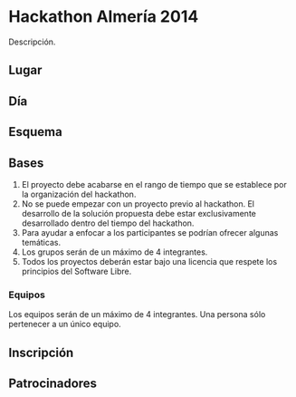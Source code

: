 Hackathon Almería 2014
======================

Descripción.

Lugar
-----

Día
---

Esquema
-------


Bases
-----

1. El proyecto debe acabarse en el rango de tiempo que se establece por la organización del hackathon.
2. No se puede empezar con un proyecto previo al hackathon. El desarrollo de la solución propuesta debe estar exclusivamente desarrollado dentro del tiempo del hackathon.
3. Para ayudar a enfocar a los participantes se podrían ofrecer algunas temáticas.
4. Los grupos serán de un máximo de 4 integrantes.
5. Todos los proyectos deberán estar bajo una licencia que respete los principios del Software Libre.

### Equipos

Los equipos serán de un máximo de 4 integrantes. Una persona sólo pertenecer a un único equipo.


Inscripción
------------


Patrocinadores
--------------
